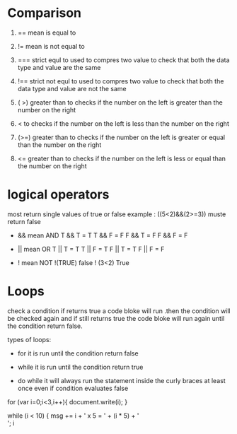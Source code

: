 # Comparison 

1. == mean is  equal to 

2. != mean is not  equal to

3. === strict equl to used to compres two value to check that both the data type and value are the same 

4. !== strict not equl to used to compres two value to check that both the data type and value are  not the same

5. ( >) greater than to checks if the number on the left is greater than the number on the right

6. < to checks if the number on the left is less than the number on the right

7. (>=) greater than to checks if the number on the left is greater or equal  than the number on the right

8. <=  greater than to checks if the number on the left is less or equal  than the number on the right

# logical operators
most return single values of true or false 
example : ((5<2)&&(2>=3))
muste return false

- && mean AND 
T && T = T
T && F = F
F && T = F
F && F = F

- || mean OR 
T || T = T
T || F = T
F || T = T
F || F = F

- ! mean NOT 
!(TRUE) false
! (3<2) True



# Loops
check a condition if returns true a code bloke will run .then the condition will be checked again and if still returns true the code bloke will run again until the condition return false.

types of loops:
 - for  it is run until the condition return false

 - while it is run until the condition return true

 - do while it will always run the statement inside the curly braces at least once even if condition evaluates false

for (var i=0;i<3,i++){
    document.write(i);
}


while (i < 10) {
msg += i + ' x 5 = ' + (i * 5) + '<br I>';
i












